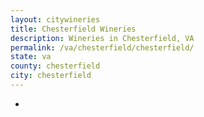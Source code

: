 ```yaml
---
layout: citywineries
title: Chesterfield Wineries
description: Wineries in Chesterfield, VA
permalink: /va/chesterfield/chesterfield/
state: va
county: chesterfield
city: chesterfield
---
```

-

